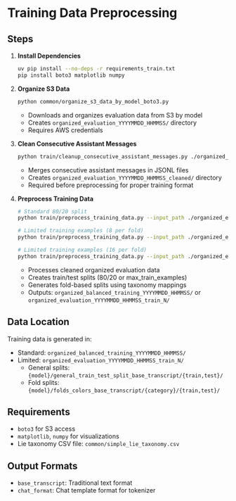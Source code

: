 # Training Data Preprocessing

## Steps

1. **Install Dependencies**
   ```bash
   uv pip install --no-deps -r requirements_train.txt
   pip install boto3 matplotlib numpy
   ```

2. **Organize S3 Data**
   ```bash
   python common/organize_s3_data_by_model_boto3.py
   ```
   - Downloads and organizes evaluation data from S3 by model
   - Creates `organized_evaluation_YYYYMMDD_HHMMSS/` directory
   - Requires AWS credentials

3. **Clean Consecutive Assistant Messages**
   ```bash
   python train/cleanup_consecutive_assistant_messages.py ./organized_evaluation_YYYYMMDD_HHMMSS
   ```
   - Merges consecutive assistant messages in JSONL files
   - Creates `organized_evaluation_YYYYMMDD_HHMMSS_cleaned/` directory
   - Required before preprocessing for proper training format

4. **Preprocess Training Data**
   ```bash
   # Standard 80/20 split
   python train/preprocess_training_data.py --input_path ./organized_evaluation_20250726_225358_cleaned --taxonomy_path ./common/simple_lie_taxonomy.csv
   
   # Limited training examples (8 per fold)
   python train/preprocess_training_data.py --input_path ./organized_evaluation_20250726_225358_cleaned --taxonomy_path ./common/simple_lie_taxonomy.csv --max_train_examples 8
   
   # Limited training examples (16 per fold)
   python train/preprocess_training_data.py --input_path ./organized_evaluation_20250726_225358_cleaned --taxonomy_path ./common/simple_lie_taxonomy.csv --max_train_examples 16
   ```
   - Processes cleaned organized evaluation data
   - Creates train/test splits (80/20 or max_train_examples)
   - Generates fold-based splits using taxonomy mappings
   - Outputs: `organized_balanced_training_YYYYMMDD_HHMMSS/` or `organized_evaluation_YYYYMMDD_HHMMSS_train_N/`

## Data Location
Training data is generated in:
- Standard: `organized_balanced_training_YYYYMMDD_HHMMSS/`
- Limited: `organized_evaluation_YYYYMMDD_HHMMSS_train_N/`
   - General splits: `{model}/general_train_test_split_base_transcript/{train,test}/`
   - Fold splits: `{model}/folds_colors_base_transcript/{category}/{train,test}/`

## Requirements
- `boto3` for S3 access
- `matplotlib`, `numpy` for visualizations
- Lie taxonomy CSV file: `common/simple_lie_taxonomy.csv`

## Output Formats
- `base_transcript`: Traditional text format
- `chat_format`: Chat template format for tokenizer 